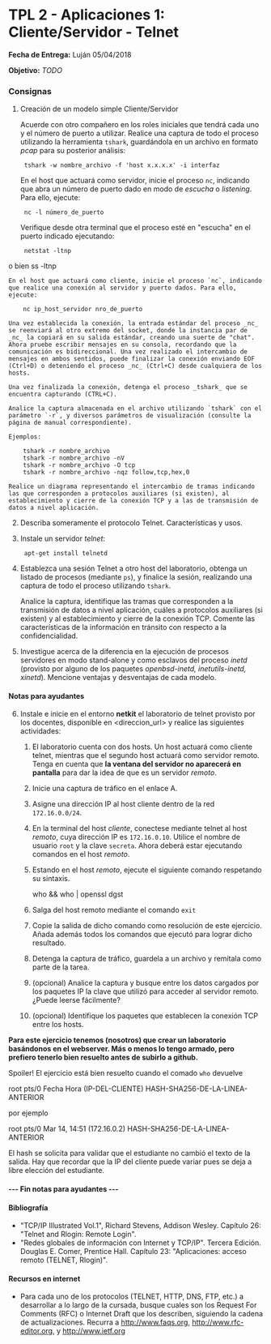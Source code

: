 TPL 2 - Aplicaciones 1: Cliente/Servidor - Telnet
=================================================

**Fecha de Entrega:** Luján 05/04/2018

**Objetivo:** _TODO_

### Consignas

1. Creación de un modelo simple Cliente/Servidor

    Acuerde con otro compañero en los roles iniciales que tendrá cada uno y el número de puerto a utilizar. Realice una captura de todo el proceso utilizando la herramienta `tshark`, guardándola en un archivo en formato _pcap_ para su posterior análisis:

        tshark -­w nombre_archivo -­f 'host x.x.x.x' -­i interfaz

    En el host que actuará como servidor, inicie el proceso `nc`, indicando que abra un número de puerto dado en modo de _escucha_ o _listening_. Para ello, ejecute:

        nc -­l número_de_puerto

    Verifique desde otra terminal que el proceso esté en "escucha" en el puerto indicado ejecutando:

        netstat -­ltnp
o bien
        ss -­ltnp

    En el host que actuará como cliente, inicie el proceso `nc`, indicando que realice una conexión al servidor y puerto dados. Para ello, ejecute:

        nc ip_host_servidor nro_de_puerto

    Una vez establecida la conexión, la entrada estándar del proceso _nc_ se reenviará al otro extremo del socket, donde la instancia par de _nc_ la copiará en su salida estándar, creando una suerte de "chat". Ahora pruebe escribir mensajes en su consola, recordando que la comunicación es bidireccional. Una vez realizado el intercambio de mensajes en ambos sentidos, puede finalizar la conexión enviando EOF (Ctrl+D) o deteniendo el proceso _nc_ (Ctrl+C) desde cualquiera de los hosts.

    Una vez finalizada la conexión, detenga el proceso _tshark_ que se encuentra capturando (CTRL+C).

    Analice la captura almacenada en el archivo utilizando `tshark` con el parámetro `-r`, y diversos parámetros de visualización (consulte la página de manual correspondiente).

    Ejemplos:

        tshark -­r nombre_archivo
        tshark -­r nombre_archivo ­-nV
        tshark -­r nombre_archivo ­-O tcp
        tshark -­r nombre_archivo -­nqz follow,tcp,hex,0

    Realice un diagrama representando el intercambio de tramas indicando las que corresponden a protocolos auxiliares (si existen), al establecimiento y cierre de la conexión TCP y a las de transmisión de datos a nivel aplicación.

2. Describa someramente el protocolo Telnet. Características y usos.

3. Instale un servidor _telnet_:

        apt-­get install telnetd

4. Establezca una sesión Telnet a otro host del laboratorio, obtenga un listado de procesos (mediante `ps`), y finalice la sesión, realizando una captura de todo el proceso utilizando `tshark`.

    Analice la captura, identifique las tramas que corresponden a la transmisión de datos a nivel aplicación, cuáles a protocolos auxiliares (si existen) y al establecimiento y cierre de la conexión TCP.  Comente las características de la información en tránsito con respecto a la confidencialidad.

5. Investigue acerca de la diferencia en la ejecución de procesos servidores en modo stand-alone y como esclavos del proceso _inetd_ (provisto por alguno de los paquetes _openbsd-inetd, inetutils-inetd, xinetd_). Mencione ventajas y desventajas de cada modelo.


#### Notas para ayudantes

6. Instale e inicie en el entorno **netkit** el laboratorio de telnet provisto por los docentes, disponible en <direccion_url> y realice las siguientes actividades:

    1. El laboratorio cuenta con dos hosts. Un host actuará como cliente telnet, mientras que el segundo host actuará como servidor remoto. Tenga en cuenta que **la ventana del servidor no aparecerá en pantalla** para dar la idea de que es un servidor _remoto_.
    2. Inicie una captura de tráfico en el enlace A.
    3. Asigne una dirección IP al host cliente dentro de la red `172.16.0.0/24`.
    4. En la terminal del host _cliente_, conectese mediante telnet al host _remoto_, cuya dirección IP es `172.16.0.10`. Utilice el nombre de usuario `root` y la clave `secreta`. Ahora deberá estar ejecutando comandos en el host _remoto_.
    5. Estando en el host _remoto_, ejecute el siguiente comando respetando su sintaxis.

        who && who | openssl dgst

    6. Salga del host remoto mediante el comando `exit`
    7. Copie la salida de dicho comando como resolución de este ejercicio. Añada además todos los comandos que ejecutó para lograr dicho resultado.
    8. Detenga la captura de tráfico, guardela a un archivo y remítala como parte de la tarea.
    9. (opcional) Analice la captura y busque entre los datos cargados por los paquetes IP la clave que utilizó para acceder al servidor remoto. ¿Puede leerse fácilmente?
   10. (opcional) Identifique los paquetes que establecen la conexión TCP entre los hosts.

**Para este ejercicio tenemos (nosotros) que crear un laboratorio basándonos en el webserver. Más o menos lo tengo armado, pero prefiero tenerlo bien resuelto antes de subirlo a github.**

Spoiler! El ejercicio está bien resuelto cuando el comado `who` devuelve

root   pts/0       Fecha Hora (IP-DEL-CLIENTE)
HASH-SHA256-DE-LA-LINEA-ANTERIOR

por ejemplo

root   pts/0       Mar 14, 14:51 (172.16.0.2)
HASH-SHA256-DE-LA-LINEA-ANTERIOR

El hash se solicita para validar que el estudiante no cambió el texto de la salida.
Hay que recordar que la IP del cliente puede variar pues se deja a libre elección del estudiante.


#### --- Fin notas para ayudantes ---


#### Bibliografía

* "TCP/IP Illustrated Vol.1", Richard Stevens, Addison Wesley.  Capítulo 26: "Telnet and Rlogin: Remote Login".
* "Redes globales de información con Internet y TCP/IP". Tercera Edición. Douglas E. Comer, Prentice Hall. Capítulo 23: "Aplicaciones: acceso remoto (TELNET, Rlogin)".

#### Recursos en internet

* Para cada uno de los protocolos (TELNET, HTTP, DNS, FTP, etc.) a desarrollar a lo largo de la cursada, busque
cuales son los Request For Comments (RFC) o Internet Draft que los describen, siguiendo la cadena de
actualizaciones. Recurra a <http://www.faqs.org>, <http://www.rfc-editor.org>, y <http://www.ietf.org>
